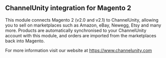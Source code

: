 ChannelUnity integration for Magento 2
----
This module connects Magento 2 (v2.0 and v2.1) to ChannelUnity, allowing you to sell
on marketplaces such as Amazon, eBay, Newegg, Etsy and many more.
Products are automatically synchronised to your ChannelUnity account with this module,
and orders are imported from the marketplaces back into Magento.

For more information visit our website at https://www.channelunity.com




